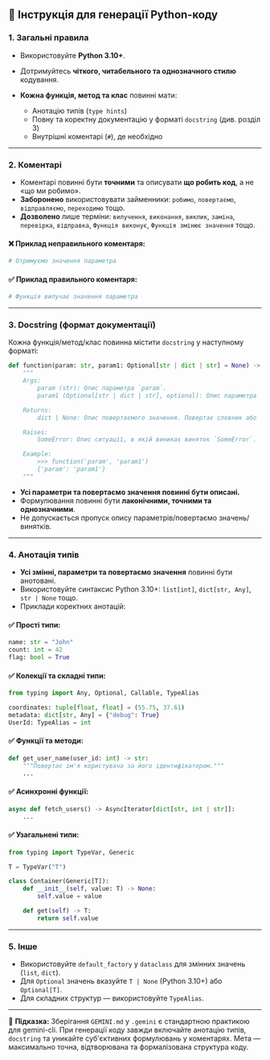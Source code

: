 ## 📘 Інструкція для генерації Python-коду

### 1. Загальні правила

* Використовуйте **Python 3.10+**.
* Дотримуйтесь **чіткого, читабельного та однозначного стилю** кодування.
* **Кожна функція, метод та клас** повинні мати:

  * Анотацію типів (`type hints`)
  * Повну та коректну документацію у форматі `docstring` (див. розділ 3)
  * Внутрішні коментарі (`#`), де необхідно

---

### 2. Коментарі

* Коментарі повинні бути **точними** та описувати **що робить код**, а не «що ми робимо».
* **Заборонено** використовувати займенники: `робимо`, `повертаємо`, `відправляємо`, `переходимо` тощо.
* **Дозволено** лише терміни: `вилучення`, `виконання`, `виклик`, `заміна`, `перевірка`, `відправка`, `Функція виконує`, `Функція змінює значення` тощо.

#### ❌ Приклад неправильного коментаря:

```python
# Отримуємо значення параметра
```

#### ✅ Приклад правильного коментаря:

```python
# Функція вилучає значення параметра
```

---

### 3. Docstring (формат документації)

Кожна функція/метод/клас повинна містити `docstring` у наступному форматі:

```python
def function(param: str, param1: Optional[str | dict | str] = None) -> dict | None:
    """
    Args:
        param (str): Опис параметра `param`.
        param1 (Optional[str | dict | str], optional): Опис параметра `param1`. За замовчуванням `None`.

    Returns:
        dict | None: Опис повертаємого значення. Повертає словник або `None`.

    Raises:
        SomeError: Опис ситуації, в якій виникає виняток `SomeError`.

    Example:
        >>> function('param', 'param1')
        {'param': 'param1'}
    """
```

* **Усі параметри та повертаємо значення повинні бути описані.**
* Формулювання повинні бути **лаконічними, точними та однозначними**.
* Не допускається пропуск опису параметрів/повертаємо значень/винятків.

---

### 4. Анотація типів

* **Усі змінні, параметри та повертаємо значення** повинні бути анотовані.
* Використовуйте синтаксис Python 3.10+: `list[int]`, `dict[str, Any]`, `str | None` тощо.
* Приклади коректних анотацій:

#### ✅ Прості типи:

```python
name: str = "John"
count: int = 42
flag: bool = True
```

#### ✅ Колекції та складні типи:

```python
from typing import Any, Optional, Callable, TypeAlias

coordinates: tuple[float, float] = (55.75, 37.61)
metadata: dict[str, Any] = {"debug": True}
UserId: TypeAlias = int
```

#### ✅ Функції та методи:

```python
def get_user_name(user_id: int) -> str:
    """Повертає ім'я користувача за його ідентифікатором."""
    ...
```

#### ✅ Асинхронні функції:

```python
async def fetch_users() -> AsyncIterator[dict[str, int | str]]:
    ...
```

#### ✅ Узагальнені типи:

```python
from typing import TypeVar, Generic

T = TypeVar("T")

class Container(Generic[T]):
    def __init__(self, value: T) -> None:
        self.value = value

    def get(self) -> T:
        return self.value
```

---

### 5. Інше

* Використовуйте `default_factory` у `dataclass` для змінних значень (`list`, `dict`).
* Для `Optional` значень вказуйте `T | None` (Python 3.10+) або `Optional[T]`.
* Для складних структур — використовуйте `TypeAlias`.

---

📌 **Підказка:** Зберігання `GEMINI.md` у `.gemini` є стандартною практикою для gemini-cli. При генерації коду завжди включайте анотацію типів, `docstring` та уникайте суб'єктивних формулювань у коментарях. Мета — максимально точна, відтворювана та формалізована структура коду.